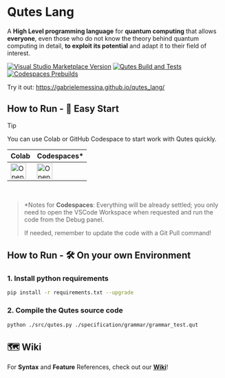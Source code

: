 # Qutes Lang
A **High Level programming language** for **quantum computing** that allows **everyone**, even those who do not know the theory behind quantum computing in detail, **to exploit its potential** and adapt it to their field of interest.

[![Visual Studio Marketplace Version](https://img.shields.io/visual-studio-marketplace/v/GabrieleMessina.qutes?label=VSCode%20Syntax%20Extension)](https://marketplace.visualstudio.com/items?itemName=GabrieleMessina.qutes)
[![Qutes Build and Tests](https://github.com/GabrieleMessina/qutes_lang/actions/workflows/python-app.yml/badge.svg)](https://github.com/GabrieleMessina/qutes_lang/actions/workflows/python-app.yml)
[![Codespaces Prebuilds](https://github.com/GabrieleMessina/qutes_lang/actions/workflows/codespaces/create_codespaces_prebuilds/badge.svg)](https://github.com/GabrieleMessina/qutes_lang/actions/workflows/codespaces/create_codespaces_prebuilds) 

Try it out: https://gabrielemessina.github.io/qutes_lang/

## How to Run - 🧭 Easy Start
> [!TIP]
> You can use Colab or GitHub Codespace to start work with Qutes quickly.

| Colab | Codespaces* |
| -- | -- |
| <a href="https://colab.research.google.com/github/GabrieleMessina/qutes_lang/blob/main/playground/Home.ipynb"><img src="https://colab.research.google.com/assets/colab-badge.svg" alt="Open In Colab" height="36"></a> | <a href="https://codespaces.new/GabrieleMessina/qutes_lang?quickstart=1"><img src="https://github.com/codespaces/badge.svg" alt="Open in GitHub Codespaces" height="36"></a> |

<br/>

> *Notes for **Codespaces**: Everything will be already settled; you only need to open the VSCode Workspace when requested and run the code from the Debug panel.
>
> If needed, remember to update the code with a Git Pull command!

## How to Run - 🛠️ On your own Environment
### 1. Install python requirements
```bash
pip install -r requirements.txt --upgrade
```
### 2. Compile the Qutes source code
```bash
python ./src/qutes.py ./specification/grammar/grammar_test.qut
```

## 🗺️ Wiki
For **Syntax** and **Feature** References, check out our [**Wiki**](https://github.com/GabrieleMessina/qutes_lang/wiki)!
